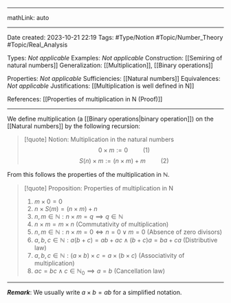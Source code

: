 
---

mathLink: auto

---
Date created: 2023-10-21 22:19
Tags: #Type/Notion #Topic/Number_Theory #Topic/Real_Analysis 

Types: _Not applicable_
Examples: _Not applicable_
Construction: [[Semiring of natural numbers]]
Generalization: [[Multiplication]], [[Binary operations]]

Properties: _Not applicable_
Sufficiencies: [[Natural numbers]]
Equivalences: _Not applicable_
Justifications: [[Multiplication is well defined in N]]

References: [[Properties of multiplication in N (Proof)]]

---  

We define multiplication (a [[Binary operations|binary operation]]) on the [[Natural numbers]] by the following recursion:

> [!quote] Notion: Multiplication in the natural numbers
>$$0 \times m:=0 \hspace{1cm} (1)$$ $$S(n) \times m:=(n\times m)+m \hspace{1cm} (2)$$

From this follows the properties of the multiplication in $\mathbb N$.

> [!quote] Proposition: Properties of multiplication in N
> 1. $m\times0=0$
> 2. $n \times S(m) = (n\times m)+n$
> 3. $n,m\in \mathbb{N}:n\times m=q \implies q \in \mathbb{N}$
> 4. $n\times m =m \times n$ (Commutativity of multiplication)
> 5. $n,m \in \mathbb{N}: n\times m = 0 \iff  n =0 \lor m=0$ (Absence of zero divisors)
> 6. $a,b,c \in \mathbb{N} :a(b + c) = ab + ac \land (b + c)a = ba + ca$ (Distributive law)
> 7. $a,b,c \in \mathbb{N} :(a \times b) \times c = a \times (b \times c)$ (Associativity of multiplication)
> 8. $ac=bc \land c \in \mathbb{N}_0 \implies a=b$ (Cancellation law)

---

**_Remark_**: We usually write $a\times b=ab$ for a simplified notation.